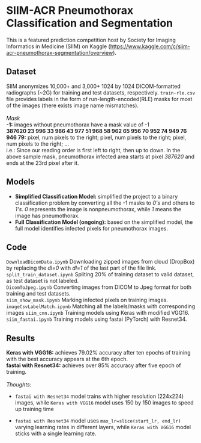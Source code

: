 # SIIM-ACR Pneumothorax Classification and Segmentation
This is a featured prediction competition host by Society for Imaging Informatics in Medicine (SIIM) on Kaggle (https://www.kaggle.com/c/siim-acr-pneumothorax-segmentation/overview).
## Dataset
SIIM anonymizes 10,000+ and 3,000+ 1024 by 1024 DICOM-formatted radiographs (~2G) for training and test datasets, respectively. `train-rle.csv` file provides labels in the form of run-length-encoded(RLE) masks for most of the images (there exists image name mismatches).<br><br>
_Mask_ <br>
__-1:__ images without pneumothorax have a mask value of -1<br>
__387620 23 996 33 986 43 977 51 968 58 962 65 956 70 952 74 949 76 946 79:__ pixel, num pixels to the right; pixel, num pixels to the right; pixel, num pixels to the right; ...<br>
i.e.: Since our reading order is first left to right, then up to down. In the above sample mask, pneumothorax infected area starts at pixel _387620_ and ends at the 23rd pixel after it.<br>
## Models
* __Simplified Classification Model:__ simplified the project to a binary classification problem by converting all the -1 masks to _0's_ and others to _1's_. _0_ represents the image is nonpneumothorax, while _1_ means the image has pneumothorax.
* __Full Classification Model (ongoing):__ based on the simplified model, the full model identifies infected pixels for pneumothorax images.
## Code
`DownloadDicomData.ipynb` Downloading zipped images from cloud (DropBox) by replacing the _dl=0_ with _dl=1_ of the last part of the file link.<br>
`split_train_dataset.ipynb` Spliting 20% of training dataset to valid dataset, as test dataset is not labeled.<br>
`DicomToJpeg.ipynb` Converting images from DICOM to Jpeg format for both training and test datasets.<br>
`siim_show_mask.ipynb` Marking infected pixels on training images. <br>
`imageCsvLabelMatch.ipynb` Matching all the labels/masks with corresponding images
`siim_cnn.ipynb` Training models using Keras with modified VGG16.<br>
`siim_fastai.ipynb` Training models using fastai (PyTorch) with Resnet34.
## Results
__Keras with VGG16:__ achieves 79.02% accuracy after ten epochs of training with the best accuracy appears at the 6th epoch.<br>
__fastai with Resnet34:__ achieves over 85% accuracy after five epoch of training.<br><br>
_Thoughts:_
* `fastai with Resnet34` model trains with higher resolution (224x224) images, while `Keras with VGG16` model uses 150 by 150 images to speed up training time

* `fastai with Resnet34` model uses `max_lr=slice(start_lr, end_lr)` varying learning rates in different layers, while `Keras with VGG16` model sticks with a single learning rate.
